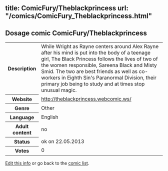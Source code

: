 title: ComicFury/Theblackprincess
url: "/comics/ComicFury_Theblackprincess.html"
---
Dosage comic ComicFury/Theblackprincess
-----------------------------------------

<p id="msg"></p>
<script type="text/javascript">
if (window.location.search === '?edit_info_mail=sent_ok') {
  var elem = document.getElementById("msg");
  elem.innerHTML = 'Edited information sucessfully sent for review, which is usually done daily. Thanks!';
  elem.className = 'ok';
}
</script>
<table class="comicinfo">
<tr>
<th>Description</th><td>While Wright as Rayne centers around Alex Rayne after his mind is put into the body of a teenage girl, The Black Princess follows the lives of two of the women responsible, Sareena Black and Misty Smid. The two are best friends as well as co-workers in Eighth Sin's Paranormal Division, their primary job being to study and at times stop unusual magic.</td>
</tr>
<tr>
<th>Website</th><td><a href="http://theblackprincess.webcomic.ws/">http://theblackprincess.webcomic.ws/</a></td>
</tr>
<tr>
<th>Genre</th><td>Other</td>
</tr>
<tr>
<th>Language</th><td>English</td>
</tr>
<tr>
<th>Adult content</th><td>no</td>
</tr>
<tr>
<th>Status</th><td>ok on 22.05.2013</td>
</tr>
<tr>
<th>Votes</th><td>0</td>
</tr>
</table>

[Edit this info](ComicFury_Theblackprincess_edit.html) or go back to the [comic list](../comic-index.html).
